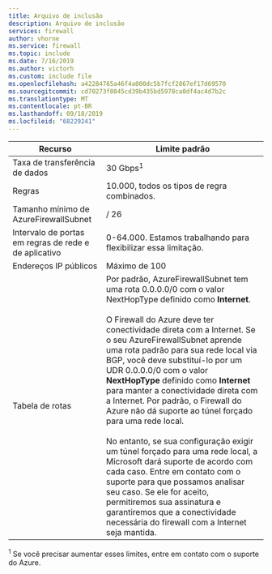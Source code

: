 ```yaml
---
title: Arquivo de inclusão
description: Arquivo de inclusão
services: firewall
author: vhorne
ms.service: firewall
ms.topic: include
ms.date: 7/16/2019
ms.author: victorh
ms.custom: include file
ms.openlocfilehash: a42284765a46f4a000dc5b7fcf2867ef17d69570
ms.sourcegitcommit: cd70273f0845cd39b435bd5978ca0df4ac4d7b2c
ms.translationtype: MT
ms.contentlocale: pt-BR
ms.lasthandoff: 09/18/2019
ms.locfileid: "68229241"
---
```

| Recurso | Limite padrão |
| --- | --- |
| Taxa de transferência de dados |30 Gbps<sup>1</sup> |
|Regras|10.000, todos os tipos de regra combinados.|
|Tamanho mínimo de AzureFirewallSubnet |/ 26|
|Intervalo de portas em regras de rede e de aplicativo|0-64.000. Estamos trabalhando para flexibilizar essa limitação.|
|Endereços IP públicos|Máximo de 100|
|Tabela de rotas|Por padrão, AzureFirewallSubnet tem uma rota 0.0.0.0/0 com o valor NextHopType definido como **Internet**.<br><br>O Firewall do Azure deve ter conectividade direta com a Internet. Se o seu AzureFirewallSubnet aprende uma rota padrão para sua rede local via BGP, você deve substituí-lo por um UDR 0.0.0.0/0 com o valor **NextHopType** definido como **Internet** para manter a conectividade direta com a Internet. Por padrão, o Firewall do Azure não dá suporte ao túnel forçado para uma rede local.<br><br>No entanto, se sua configuração exigir um túnel forçado para uma rede local, a Microsoft dará suporte de acordo com cada caso. Entre em contato com o suporte para que possamos analisar seu caso. Se ele for aceito, permitiremos sua assinatura e garantiremos que a conectividade necessária do firewall com a Internet seja mantida.|

<sup>1</sup> Se você precisar aumentar esses limites, entre em contato com o suporte do Azure.
